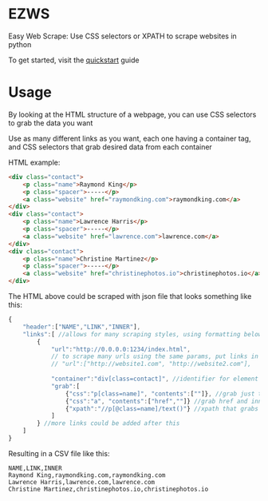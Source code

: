# EZWS
Easy Web Scrape: Use CSS selectors or XPATH to scrape websites in python

To get started, visit the [quickstart](doc/basics/quickstart.md) guide

# Usage

By looking at the HTML structure of a webpage, you can use CSS selectors to grab the data you want

Use as many different links as you want, each one having a container tag, and CSS selectors that grab desired data from each container

HTML example:

```html
<div class="contact">
	<p class="name">Raymond King</p>
	<p class="spacer">-----</p>
	<a class="website" href="raymondking.com">raymondking.com</a>
</div>
<div class="contact">
	<p class="name">Lawrence Harris</p>
	<p class="spacer">-----</p>
	<a class="website" href="lawrence.com">lawrence.com</a>
</div>
<div class="contact">
	<p class="name">Christine Martinez</p>
	<p class="spacer">-----</p>
	<a class="website" href="christinephotos.io">christinephotos.io</a>
</div>
```

The HTML above could be scraped with json file that looks something like this:

```javascript
{
    "header":["NAME","LINK","INNER"],
	"links":[ //allows for many scraping styles, using formatting below
		{
			"url":"http://0.0.0.0:1234/index.html",
			// to scrape many urls using the same params, put links in an array
			// "url":["http://website1.com", "http://website2.com"],
			
			"container":"div[class=contact]", //identifier for element holding desired content
			"grab":[
				{"css":"p[class=name]", "contents":[""]}, //grab just the innertext ("")
				{"css":"a", "contents":["href",""]} //grab href and innertext
				{"xpath":"//p[@class=name]/text()"} //xpath that grabs names
			]
		} //more links could be added after this
	]
}
```

Resulting in a CSV file like this:

```
NAME,LINK,INNER
Raymond King,raymondking.com,raymondking.com
Lawrence Harris,lawrence.com,lawrence.com
Christine Martinez,christinephotos.io,christinephotos.io
```